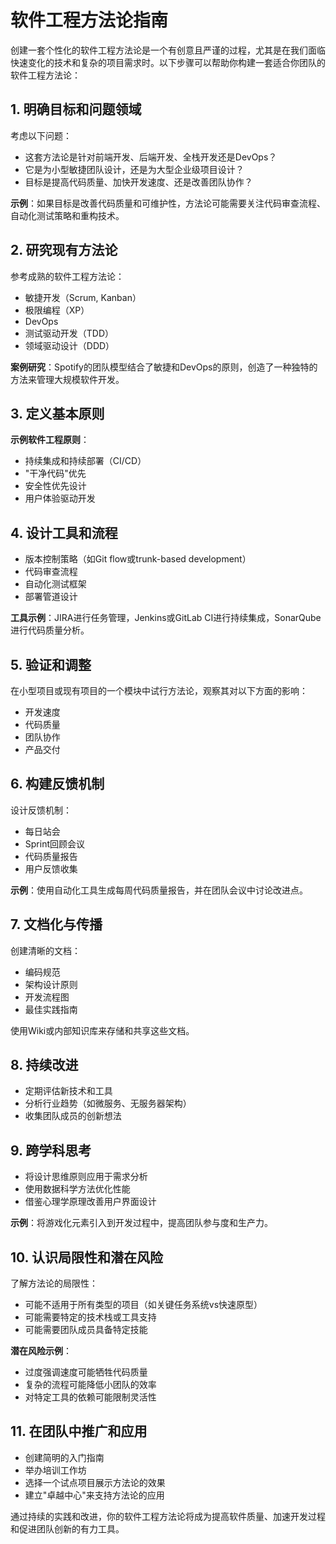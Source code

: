 # 软件工程方法论指南

创建一套个性化的软件工程方法论是一个有创意且严谨的过程，尤其是在我们面临快速变化的技术和复杂的项目需求时。以下步骤可以帮助你构建一套适合你团队的软件工程方法论：

## 1. 明确目标和问题领域

考虑以下问题：

- 这套方法论是针对前端开发、后端开发、全栈开发还是DevOps？
- 它是为小型敏捷团队设计，还是为大型企业级项目设计？
- 目标是提高代码质量、加快开发速度、还是改善团队协作？

**示例**：如果目标是改善代码质量和可维护性，方法论可能需要关注代码审查流程、自动化测试策略和重构技术。

## 2. 研究现有方法论

参考成熟的软件工程方法论：

- 敏捷开发（Scrum, Kanban）
- 极限编程（XP）
- DevOps
- 测试驱动开发（TDD）
- 领域驱动设计（DDD）

**案例研究**：Spotify的团队模型结合了敏捷和DevOps的原则，创造了一种独特的方法来管理大规模软件开发。

## 3. 定义基本原则

**示例软件工程原则**：
- 持续集成和持续部署（CI/CD）
- "干净代码"优先
- 安全性优先设计
- 用户体验驱动开发

## 4. 设计工具和流程

- 版本控制策略（如Git flow或trunk-based development）
- 代码审查流程
- 自动化测试框架
- 部署管道设计

**工具示例**：JIRA进行任务管理，Jenkins或GitLab CI进行持续集成，SonarQube进行代码质量分析。

## 5. 验证和调整

在小型项目或现有项目的一个模块中试行方法论，观察其对以下方面的影响：

- 开发速度
- 代码质量
- 团队协作
- 产品交付

## 6. 构建反馈机制

设计反馈机制：

- 每日站会
- Sprint回顾会议
- 代码质量报告
- 用户反馈收集

**示例**：使用自动化工具生成每周代码质量报告，并在团队会议中讨论改进点。

## 7. 文档化与传播

创建清晰的文档：

- 编码规范
- 架构设计原则
- 开发流程图
- 最佳实践指南

使用Wiki或内部知识库来存储和共享这些文档。

## 8. 持续改进

- 定期评估新技术和工具
- 分析行业趋势（如微服务、无服务器架构）
- 收集团队成员的创新想法

## 9. 跨学科思考

- 将设计思维原则应用于需求分析
- 使用数据科学方法优化性能
- 借鉴心理学原理改善用户界面设计

**示例**：将游戏化元素引入到开发过程中，提高团队参与度和生产力。

## 10. 认识局限性和潜在风险

了解方法论的局限性：

- 可能不适用于所有类型的项目（如关键任务系统vs快速原型）
- 可能需要特定的技术栈或工具支持
- 可能需要团队成员具备特定技能

**潜在风险示例**：
- 过度强调速度可能牺牲代码质量
- 复杂的流程可能降低小团队的效率
- 对特定工具的依赖可能限制灵活性

## 11. 在团队中推广和应用

- 创建简明的入门指南
- 举办培训工作坊
- 选择一个试点项目展示方法论的效果
- 建立"卓越中心"来支持方法论的应用

通过持续的实践和改进，你的软件工程方法论将成为提高软件质量、加速开发过程和促进团队创新的有力工具。
